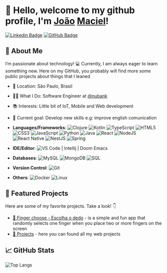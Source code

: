 

# 👋 Hello, welcome to my github profile, I'm [João](https://www.youtube.com/watch?v=Xa7OkPMrdiI) [Maciel](https://www.youtube.com/watch?v=HximiRbjnsw)!

[![Linkedin Badge](https://img.shields.io/badge/-LinkedIn-blue?style=flat-square&logo=Linkedin&logoColor=white&link=https://www.linkedin.com/in/jo%C3%A3o-henrique-3a8132125/)](https://www.linkedin.com/in/joaohmaciel/)
[![GitHub Badge](https://img.shields.io/badge/-GitHub-333?style=flat-square&logo=github&logoColor=white&link=https://github.com/jhsmaciel)](https://github.com/jhsmaciel)

## 🌱 About Me

I’m passionate about technology! 💻 Currently, I am always eager to learn something new. Here on my GitHub, you probably will find more some public projects about things that I leaned 

- 📍 Location: São Paulo, Brasil
- 👨‍💻 What I Do: Software Engineer at [@nubank](https://github.com/nubank)
- 📚 Interests: Little bit of IoT, Mobile and Web development 
- 🎯 Current goal: Develop new skills e.g: improve english comunication

- **Languages/Frameworks**:
![Clojure](https://img.shields.io/badge/-Clojure-5881D8?style=flat-square&logo=clojure&logoColor=white)
![Kotlin](https://img.shields.io/badge/-Kotlin-0095D5?style=flat-square&logo=kotlin&logoColor=white)
![TypeScript](https://img.shields.io/badge/-TypeScript-007ACC?style=flat-square&logo=typescript&logoColor=white)
![HTML5](https://img.shields.io/badge/-HTML5-E34F26?style=flat-square&logo=html5&logoColor=white)
![CSS3](https://img.shields.io/badge/-CSS3-1572B6?style=flat-square&logo=css3)
![JavaScript](https://img.shields.io/badge/-JavaScript-EDD222?style=flat-square&logo=javascript&logoColor=black)
![Python](https://img.shields.io/badge/-Python-333333?style=flat-square&logo=python)
![Java](https://img.shields.io/badge/-Java-007396?style=flat-square&logo=java&logoColor=white)
![React](https://img.shields.io/badge/-React-61DAFB?style=flat-square&logo=react&logoColor=black)
![NodeJS](https://img.shields.io/badge/-Node.js-339933?style=flat-square&logo=Node.js&logoColor=white)
![React Native](https://img.shields.io/badge/-React%20Native-61DAFB?style=flat-square&logo=react&logoColor=black)
![NestJS](https://img.shields.io/badge/-NestJS-E0234E?style=flat-square&logo=nestjs&logoColor=white)
![Spring](https://img.shields.io/badge/-Spring-6DB33F?style=flat-square&logo=spring&logoColor=white)

- **IDE/Editor**: ![VS Code](https://img.shields.io/badge/-VS%20Code-007ACC?style=flat-square&logo=visual-studio-code) | Intellij | Doom Emacs
- **Databases**: ![MySQL](https://img.shields.io/badge/-MySQL-4479A1?style=flat-square&logo=mysql&logoColor=white) ![MongoDB](https://img.shields.io/badge/-MongoDB-47A248?style=flat-square&logo=mongodb&logoColor=white) ![SQL](https://img.shields.io/badge/-SQL-4479A1?style=flat-square&logo=postgresql&logoColor=white)
- **Version Control**: ![Git](https://img.shields.io/badge/-Git-F05032?style=flat-square&logo=git&logoColor=white)
- **Others**: ![Docker](https://img.shields.io/badge/-Docker-2496ED?style=flat-square&logo=docker&logoColor=white) ![Linux](https://img.shields.io/badge/-Linux-FCC624?style=flat-square&logo=linux&logoColor=black)

## 🌟 Featured Projects

Here are some of my favorite projects. Take a look! 👇

- [📂 Finger choose - Escolha o dedo](https://play.google.com/store/apps/details?id=br.com.jhsmaciel.fingerchoose) - is a simple and fun app that randomly selects one finger when you place two or more fingers on the screen
- [📂 Projects](https://jhsmaciel.github.io/projetos) - here you can found all my web projects

## 📈 GitHub Stats

![Top Langs](https://github-readme-stats.vercel.app/api/top-langs/?username=jhsmaciel&layout=compact&theme=synthwave&exclude_repo=jhsmaciel.github.io,Cursos-Alura,Learn-Bootstrap-4,ProjetosWeb)

